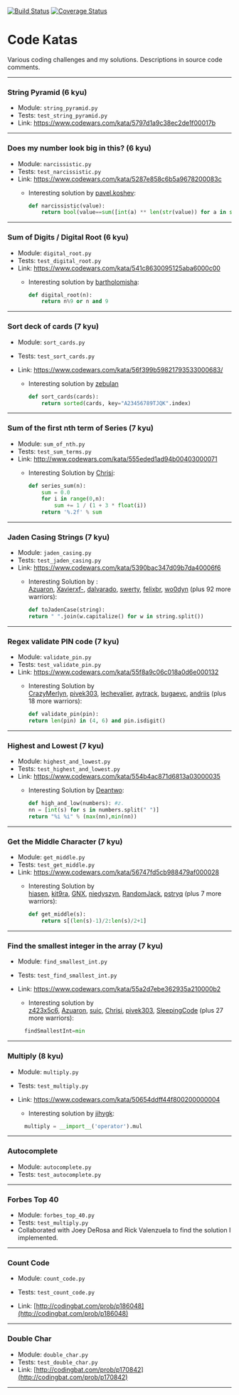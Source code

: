 [![Build Status](https://travis-ci.org/benpetty/code-katas.svg?branch=string-pyramid)](https://travis-ci.org/benpetty/code-katas) [![Coverage Status](https://coveralls.io/repos/github/benpetty/code-katas/badge.svg?branch=string-pyramid)](https://coveralls.io/github/benpetty/code-katas?branch=string-pyramid)

# Code Katas

Various coding challenges and my solutions. Descriptions in source code comments.

***

### String Pyramid (6 kyu)

- Module: `string_pyramid.py`
- Tests: `test_string_pyramid.py`
- Link: https://www.codewars.com/kata/5797d1a9c38ec2de1f00017b

***

### Does my number look big in this? (6 kyu)

- Module: `narcissistic.py`
- Tests: `test_narcissistic.py`
- Link: https://www.codewars.com/kata/5287e858c6b5a9678200083c
  - Interesting solution by [pavel.koshev](https://www.codewars.com/users/pavel.koshev):

    ```python
    def narcissistic(value):
        return bool(value==sum([int(a) ** len(str(value)) for a in str(value)]))
    ```

***

### Sum of Digits / Digital Root (6 kyu)

- Module: `digital_root.py`
- Tests: `test_digital_root.py`
- Link: https://www.codewars.com/kata/541c8630095125aba6000c00
  - Interesting solution by [bartholomisha](https://www.codewars.com/users/bartholomisha):

    ```python
    def digital_root(n):
        return n%9 or n and 9
    ```

***

### Sort deck of cards (7 kyu)

- Module: `sort_cards.py`

- Tests: `test_sort_cards.py`

- Link: https://www.codewars.com/kata/56f399b59821793533000683/

  - Interesting solution by [zebulan](https://www.codewars.com/users/zebulan)

    ```Python
    def sort_cards(cards):
        return sorted(cards, key="A23456789TJQK".index)
    ```

***

### Sum of the first nth term of Series (7 kyu)

- Module: `sum_of_nth.py`
- Tests: `test_sum_terms.py`
- Link: http://www.codewars.com/kata/555eded1ad94b00403000071
  - Interesting Solution by [Chrisi](http://www.codewars.com/users/Chrisi):

    ```python
    def series_sum(n):
        sum = 0.0
        for i in range(0,n):
            sum += 1 / (1 + 3 * float(i))
        return '%.2f' % sum
    ```


***

### Jaden Casing Strings (7 kyu)

- Module: `jaden_casing.py`
- Tests: `test_jaden_casing.py`
- Link: https://www.codewars.com/kata/5390bac347d09b7da40006f6
  - Interesting Solution by : [Azuaron](https://www.codewars.com/users/Azuaron), [Xavierxf-](https://www.codewars.com/users/Xavierxf-), [dalvarado](https://www.codewars.com/users/dalvarado), [swerty](https://www.codewars.com/users/swerty), [felixbr](https://www.codewars.com/users/felixbr), [wo0dyn](https://www.codewars.com/users/wo0dyn) (plus 92 more warriors):

    ```python
    def toJadenCase(string):        
    return " ".join(w.capitalize() for w in string.split())
    ```


***

### Regex validate PIN code (7 kyu)

- Module: `validate_pin.py`
- Tests: `test_validate_pin.py`
- Link: https://www.codewars.com/kata/55f8a9c06c018a0d6e000132
  - Interesting Solution by [CrazyMerlyn](https://www.codewars.com/users/CrazyMerlyn), [pivek303](https://www.codewars.com/users/pivek303), [lechevalier](https://www.codewars.com/users/lechevalier), [aytrack](https://www.codewars.com/users/aytrack), [bugaevc](https://www.codewars.com/users/bugaevc), [andriis](https://www.codewars.com/users/andriis) (plus 18 more warriors):

    ```python
    def validate_pin(pin):
    return len(pin) in (4, 6) and pin.isdigit()
    ```

***

### Highest and Lowest (7 kyu)

- Module: `highest_and_lowest.py`
- Tests: `test_highest_and_lowest.py`
- Link: https://www.codewars.com/kata/554b4ac871d6813a03000035
  - Interesting Solution by [Deantwo](https://www.codewars.com/users/Deantwo):

    ```python
    def high_and_low(numbers): #z.
    nn = [int(s) for s in numbers.split(" ")]
    return "%i %i" % (max(nn),min(nn))
    ```

***

### Get the Middle Character (7 kyu)

- Module: `get_middle.py`
- Tests: `test_get_middle.py`
- Link: https://www.codewars.com/kata/56747fd5cb988479af000028
  - Interesting Solution by [hiasen](https://www.codewars.com/users/hiasen), [kit9ra](https://www.codewars.com/users/kit9ra), [GNX](https://www.codewars.com/users/GNX), [niedyszyn](https://www.codewars.com/users/niedyszyn), [RandomJack](https://www.codewars.com/users/RandomJack), [pstryq](https://www.codewars.com/users/pstryq) (plus 7 more warriors):

    ```Python
    def get_middle(s):
        return s[(len(s)-1)/2:len(s)/2+1]
    ```

***

### Find the smallest integer in the array (7 kyu)

- Module: `find_smallest_int.py`
- Tests: `test_find_smallest_int.py`
- Link: https://www.codewars.com/kata/55a2d7ebe362935a210000b2
  - Interesting solution by [z423x5c6](https://www.codewars.com/users/z423x5c6), [Azuaron](https://www.codewars.com/users/Azuaron), [suic](https://www.codewars.com/users/suic), [Chrisi](https://www.codewars.com/users/Chrisi), [pivek303](https://www.codewars.com/users/pivek303), [SleepingCode](https://www.codewars.com/users/SleepingCode) (plus 27 more warriors):

  ```python
    findSmallestInt=min
  ```


***

### Multiply (8 kyu)

- Module: `multiply.py`
- Tests: `test_multiply.py`
- Link: https://www.codewars.com/kata/50654ddff44f800200000004
  - Interesting solution by [jihygk](https://www.codewars.com/users/jihygk):

  ```python
    multiply = __import__('operator').mul
  ```

***

### Autocomplete
- Module: `autocomplete.py`
- Tests: `test_autocomplete.py`

***

### Forbes Top 40

- Module: `forbes_top_40.py`
- Tests: `test_multiply.py`
- Collaborated with Joey DeRosa and Rick Valenzuela to find the solution I implemented.


***

### Count Code

- Module: `count_code.py`

- Tests: `test_count_code.py`

- Link: [http://codingbat.com/prob/p186048](http://codingbat.com/prob/p186048)

***

### Double Char

- Module: `double_char.py`
- Tests: `test_double_char.py`
- Link: [http://codingbat.com/prob/p170842](http://codingbat.com/prob/p170842)

***

